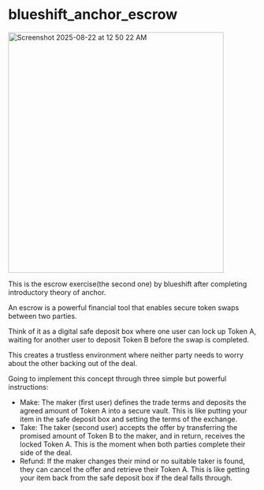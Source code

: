 # blueshift_anchor_escrow

<img width="437" height="488" alt="Screenshot 2025-08-22 at 12 50 22 AM" src="https://github.com/user-attachments/assets/ffdc2607-6447-4ebd-a1bf-b72231785ad5" />

This is the escrow exercise(the second one) by blueshift after completing introductory theory of anchor. 

An escrow is a powerful financial tool that enables secure token swaps between two parties.

Think of it as a digital safe deposit box where one user can lock up Token A, waiting for another user to deposit Token B before the swap is completed.

This creates a trustless environment where neither party needs to worry about the other backing out of the deal.

Going to implement this concept through three simple but powerful instructions:

- Make: The maker (first user) defines the trade terms and deposits the agreed amount of Token A into a secure vault. This is like putting your item in the safe deposit box and setting the terms of the exchange.
- Take: The taker (second user) accepts the offer by transferring the promised amount of Token B to the maker, and in return, receives the locked Token A. This is the moment when both parties complete their side of the deal.
- Refund: If the maker changes their mind or no suitable taker is found, they can cancel the offer and retrieve their Token A. This is like getting your item back from the safe deposit box if the deal falls through.
